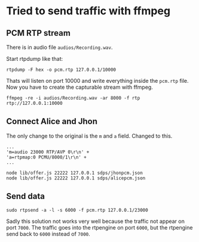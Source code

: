 # Tried to send traffic with ffmpeg

## PCM RTP stream 

There is in audio file `audios/Recording.wav`. 

Start rtpdump like that: 

```
rtpdump -F hex -o pcm.rtp 127.0.0.1/10000
```
Thats will listen on port 10000 and write everything inside the `pcm.rtp` file.
Now you have to create the capturable stream with ffmpeg. 

```
ffmpeg -re -i audios/Recording.wav -ar 8000 -f rtp rtp://127.0.0.1:10000
```

## Connect Alice and Jhon

The only change to the original is the `m` and `a` field. 
Changed to this.

```
...
'm=audio 23000 RTP/AVP 0\r\n' +
'a=rtpmap:0 PCMU/8000/1\r\n' +
...
```

```
node lib/offer.js 22222 127.0.0.1 sdps/jhonpcm.json
node lib/offer.js 22222 127.0.0.1 sdps/alicepcm.json
```

## Send data 

```
sudo rtpsend -a -l -s 6000 -f pcm.rtp 127.0.0.1/23000  
```

Sadly this solution not works very well because the traffic not appear 
on port `7000`. The traffic goes into the rtpengine on port `6000`, but the 
rtpengine send back to `6000` instead of `7000`.